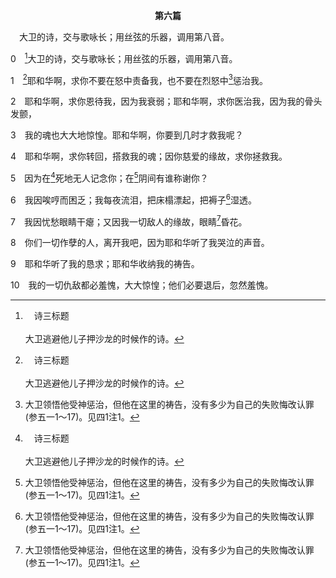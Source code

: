 <p style="text-align:center;font-weight:bold;">第六篇</p>

<a name="0">

<span id="spsm">　大卫的诗，交与歌咏长；用丝弦的乐器，调用第八音。

0　[^a]大卫的诗，交与歌咏长；用丝弦的乐器，调用第八音。

[^a]:　诗三标题<br><br>大卫逃避他儿子押沙龙的时候作的诗。

1　[^a]耶和华啊，求你不要在怒中责备我，也不要在烈怒中[^1]惩治我。

[^1]:大卫领悟他受神惩治，但他在这里的祷告，没有多少为自己的失败悔改认罪(参五一1～17)。见四1注1。

[^a]:　诗三八1<br><br>诗38:1　大卫的记念诗。<br><br>耶和华啊，求你不要在怒中责备我，不要在烈怒中惩治我。

2　耶和华啊，求你恩待我，因为我衰弱；耶和华啊，求你医治我，因为我的骨头发颤，

3　我的魂也大大地惊惶。耶和华啊，你要到几时才救我呢？

4　耶和华啊，求你转回，搭救我的魂；因你慈爱的缘故，求你拯救我。

5　因为在[^a]死地无人记念你；在[^1]阴间有谁称谢你？

[^1]:见太十一23注1。

[^a]:　诗三十9；八八10～12；一一五17；赛三八18<br><br>诗30:9　我被害流血，下到坑中，有什么益处呢？尘土岂能赞美你，传说你的信实吗？<br><br>诗88:10　你岂要行奇事给死人看吗？难道阴魂还能起来赞美你吗？〔细拉〕<br><br>诗88:11　岂能在坟墓里述说你的慈爱吗？岂能在灭亡中述说你的信实吗？<br><br>诗88:12　你的奇事岂能在幽暗里被知道吗？你的公义岂能在忘记之地被知道吗？<br><br>诗115:17　死人不能赞美耶和华；下到寂静中的，也都不能。<br><br>赛38:18　原来阴间不能称谢你，死亡不能赞美你；下坑的人不能盼望你的真实。

6　我因唉哼而困乏；我每夜流泪，把床榻漂起，把褥子[^1]湿透。

[^1]:直译，融化。

7　我因忧愁眼睛干瘪；又因我一切敌人的缘故，眼睛[^1]昏花。

[^1]:直译，衰老。

8　你们一切作孽的人，离开我吧，因为耶和华听了我哭泣的声音。

9　耶和华听了我的恳求；耶和华收纳我的祷告。

10　我的一切仇敌都必羞愧，大大惊惶；他们必要退后，忽然羞愧。
